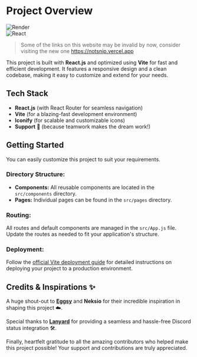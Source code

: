 # Project Overview

![Render](https://img.shields.io/badge/Render-46E3B7?style=for-the-badge&logo=render&logoColor=white)  
![React](https://img.shields.io/badge/React-20232A?style=for-the-badge&logo=react&logoColor=61DAFB)

> Some of the links on this website may be invalid by now, consider visiting the new one https://notsnip.vercel.app

This project is built with **React.js** and optimized using **Vite** for fast and efficient development. It features a responsive design and a clean codebase, making it easy to customize and extend for your needs.

## Tech Stack

- **React.js** (with React Router for seamless navigation)
- **Vite** (for a blazing-fast development environment)
- **Iconify** (for scalable and customizable icons)
- **Support** 🤝 (because teamwork makes the dream work!)

## Getting Started

You can easily customize this project to suit your requirements.  

### Directory Structure:
- **Components:** All reusable components are located in the `src/components` directory.  
- **Pages:** Individual pages can be found in the `src/pages` directory.  

### Routing:
All routes and default components are managed in the `src/App.js` file. Update the routes as needed to fit your application's structure.

### Deployment:
Follow the [official Vite deployment guide](https://vitejs.dev/guide/static-deploy) for detailed instructions on deploying your project to a production environment.

## Credits & Inspirations ✨

A huge shout-out to **[Eggsy](https://eggsy.xyz)** and **Neksio** for their incredible inspiration in shaping this project ☁️.

Special thanks to **[Lanyard](https://github.com/Phineas/Lanyard)** for providing a seamless and hassle-free Discord status integration 🛠️.

Finally, heartfelt gratitude to all the amazing contributors who helped make this project possible! Your support and contributions are truly appreciated.  
